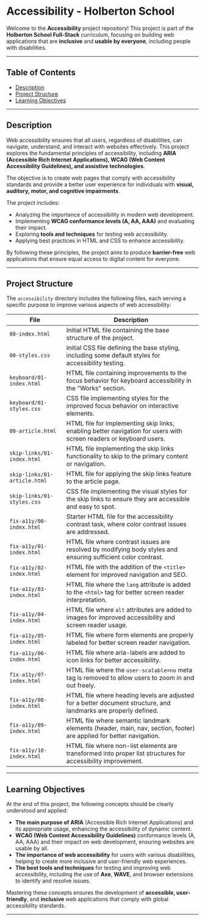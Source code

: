 # Accessibility - Holberton School  

Welcome to the **Accessibility** project repository! This project is part of the **Holberton School Full-Stack** curriculum, focusing on building web applications that are **inclusive** and **usable by everyone**, including people with disabilities.  

---  

## Table of Contents  

- [Description](#description)  
- [Project Structure](#project-structure)  
- [Learning Objectives](#learning-objectives)  

---  

## Description  

Web accessibility ensures that all users, regardless of disabilities, can navigate, understand, and interact with websites effectively. This project explores the fundamental principles of accessibility, including **ARIA (Accessible Rich Internet Applications), WCAG (Web Content Accessibility Guidelines), and assistive technologies**.  

The objective is to create web pages that comply with accessibility standards and provide a better user experience for individuals with **visual, auditory, motor, and cognitive impairments**.  

The project includes:  
- Analyzing the importance of accessibility in modern web development.  
- Implementing **WCAG conformance levels (A, AA, AAA)** and evaluating their impact.  
- Exploring **tools and techniques** for testing web accessibility.  
- Applying best practices in HTML and CSS to enhance accessibility.  

By following these principles, the project aims to produce **barrier-free** web applications that ensure equal access to digital content for everyone.  

---  

## Project Structure  

The `accessibility` directory includes the following files, each serving a specific purpose to improve various aspects of web accessibility:

| File                         | Description                                                                                                         |
| ---------------------------- | ------------------------------------------------------------------------------------------------------------------- |
| `00-index.html`              | Initial HTML file containing the base structure of the project.                                                     |
| `00-styles.css`              | Initial CSS file defining the base styling, including some default styles for accessibility testing.                |
| `keyboard/01-index.html`     | HTML file containing improvements to the focus behavior for keyboard accessibility in the "Works" section.          |
| `keyboard/01-styles.css`     | CSS file implementing styles for the improved focus behavior on interactive elements.                               |
| `00-article.html`            | HTML file for implementing skip links, enabling better navigation for users with screen readers or keyboard users.  |
| `skip-links/01-index.html`   | HTML file implementing the skip links functionality to skip to the primary content or navigation.                    |
| `skip-links/01-article.html` | HTML file for applying the skip links feature to the article page.                                                  |
| `skip-links/01-styles.css`   | CSS file implementing the visual styles for the skip links to ensure they are accessible and easy to spot.          |
| `fix-a11y/00-index.html`     | Starter HTML file for the accessibility contrast task, where color contrast issues are addressed.                    |
| `fix-a11y/01-index.html`     | HTML file where contrast issues are resolved by modifying body styles and ensuring sufficient color contrast.        |
| `fix-a11y/02-index.html`     | HTML file with the addition of the `<title>` element for improved navigation and SEO.                               |
| `fix-a11y/03-index.html`     | HTML file where the `lang` attribute is added to the `<html>` tag for better screen reader interpretation.            |
| `fix-a11y/04-index.html`     | HTML file where `alt` attributes are added to images for improved accessibility and screen reader usage.              |
| `fix-a11y/05-index.html`     | HTML file where form elements are properly labeled for better screen reader navigation.                              |
| `fix-a11y/06-index.html`     | HTML file where aria-labels are added to icon links for better accessibility.                                         |
| `fix-a11y/07-index.html`     | HTML file where the `user-scalable=no` meta tag is removed to allow users to zoom in and out freely.                 |
| `fix-a11y/08-index.html`     | HTML file where heading levels are adjusted for a better document structure, and landmarks are properly defined.      |
| `fix-a11y/09-index.html`     | HTML file where semantic landmark elements (header, main, nav, section, footer) are applied for better navigation.     |
| `fix-a11y/10-index.html`     | HTML file where non-list elements are transformed into proper list structures for accessibility improvement.         |

---  

## Learning Objectives  

At the end of this project, the following concepts should be clearly understood and applied:

- **The main purpose of ARIA** (Accessible Rich Internet Applications) and its appropriate usage, enhancing the accessibility of dynamic content.
- **WCAG (Web Content Accessibility Guidelines)** conformance levels (A, AA, AAA) and their impact on web development, ensuring websites are usable by all.
- **The importance of web accessibility** for users with various disabilities, helping to create more inclusive and user-friendly web experiences.
- **The best tools and techniques** for testing and improving web accessibility, including the use of **Axe**, **WAVE**, and browser extensions to identify and resolve issues.

Mastering these concepts ensures the development of **accessible, user-friendly**, and **inclusive** web applications that comply with global accessibility standards.

---
